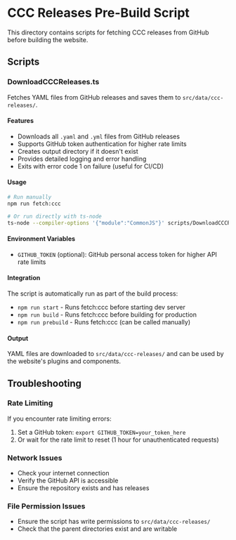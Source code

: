 # CCC Releases Pre-Build Script

This directory contains scripts for fetching CCC releases from GitHub before building the website.

## Scripts

### DownloadCCCReleases.ts

Fetches YAML files from GitHub releases and saves them to `src/data/ccc-releases/`.

#### Features

- Downloads all `.yaml` and `.yml` files from GitHub releases
- Supports GitHub token authentication for higher rate limits
- Creates output directory if it doesn't exist
- Provides detailed logging and error handling
- Exits with error code 1 on failure (useful for CI/CD)

#### Usage

```bash
# Run manually
npm run fetch:ccc

# Or run directly with ts-node
ts-node --compiler-options '{"module":"CommonJS"}' scripts/DownloadCCCReleases.ts
```

#### Environment Variables

- `GITHUB_TOKEN` (optional): GitHub personal access token for higher API rate limits

#### Integration

The script is automatically run as part of the build process:

- `npm run start` - Runs fetch:ccc before starting dev server
- `npm run build` - Runs fetch:ccc before building for production
- `npm run prebuild` - Runs fetch:ccc (can be called manually)

#### Output

YAML files are downloaded to `src/data/ccc-releases/` and can be used by the website's plugins and components.

## Troubleshooting

### Rate Limiting

If you encounter rate limiting errors:

1. Set a GitHub token: `export GITHUB_TOKEN=your_token_here`
2. Or wait for the rate limit to reset (1 hour for unauthenticated requests)

### Network Issues

- Check your internet connection
- Verify the GitHub API is accessible
- Ensure the repository exists and has releases

### File Permission Issues

- Ensure the script has write permissions to `src/data/ccc-releases/`
- Check that the parent directories exist and are writable
